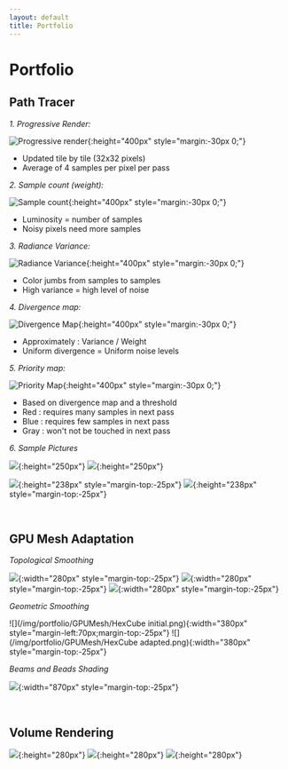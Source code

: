 ```yaml
---
layout: default
title: Portfolio
---
```


# Portfolio

## Path Tracer

*1. Progressive Render:*

![Progressive render](/img/portfolio/pt_albedo.png){:height="400px" style="margin:-30px 0;"}

* Updated tile by tile (32x32 pixels)
* Average of 4 samples  per pixel per pass


*2. Sample count (weight):*

![Sample count](/img/portfolio/pt_weight.png){:height="400px" style="margin:-30px 0;"}

* Luminosity = number of samples
* Noisy pixels need more samples


*3. Radiance Variance:*

![Radiance Variance](/img/portfolio/pt_variance.png){:height="400px" style="margin:-30px 0;"}

* Color jumbs from samples to samples
* High variance = high level of noise


*4. Divergence map:*

![Divergence Map](/img/portfolio/pt_divergence.png){:height="400px" style="margin:-30px 0;"}

* Approximately : Variance / Weight
* Uniform divergence = Uniform noise levels


*5. Priority map:*

![Priority Map](/img/portfolio/pt_priority.png){:height="400px" style="margin:-30px 0;"}

* Based on divergence map and a threshold
* Red : requires many samples in next pass
* Blue : requires few samples in next pass
* Gray : won't not be touched in next pass

*6. Sample Pictures*

![](/img/portfolio/PathTracing/Fog_and_DepthOfField_1600f.png){:height="250px"}
![](/img/portfolio/PathTracing/Lamp_1660f_2h30m.png){:height="250px"}

![](/img/portfolio/PathTracing/PaintingIntTheMorningSun_Enhanced_152_0h25m.png){:height="238px" style="margin-top:-25px"}
![](/img/portfolio/PathTracing/WholeHome_1265f_2h45m.png){:height="238px" style="margin-top:-25px"}

<br>


## GPU Mesh Adaptation


*Topological Smoothing*

![](/img/portfolio/GPUMesh/TetCubeA1.png){:width="280px" style="margin-top:-25px"}
![](/img/portfolio/GPUMesh/TetCubeA4.png){:width="280px" style="margin-top:-25px"}
![](/img/portfolio/GPUMesh/TetCubeA16.png){:width="280px" style="margin-top:-25px"}


*Geometric Smoothing*

![](/img/portfolio/GPUMesh/HexCube initial.png){:width="380px" style="margin-left:70px;margin-top:-25px"}
![](/img/portfolio/GPUMesh/HexCube adapted.png){:width="380px" style="margin-top:-25px"}


*Beams and Beads Shading*

![](/img/portfolio/GPUMesh/BeamBeads.png){:width="870px" style="margin-top:-25px"}

<br>

## Volume Rendering

![](/img/portfolio/VolumeRendering/BallFloorShadow.png){:height="280px"}
![](/img/portfolio/VolumeRendering/Shell.png){:height="280px"}
![](/img/portfolio/VolumeRendering/SinNoise.png){:height="280px"}
